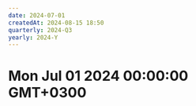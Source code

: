 ```yaml
---
date: 2024-07-01
createdAt: 2024-08-15 18:50
quarterly: 2024-Q3
yearly: 2024-Y
---
```


# Mon Jul 01 2024 00:00:00 GMT+0300

